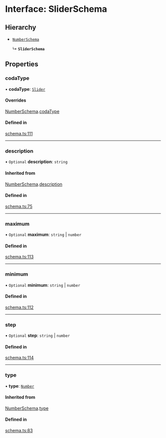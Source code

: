 # Interface: SliderSchema

## Hierarchy

- [`NumberSchema`](NumberSchema.md)

  ↳ **`SliderSchema`**

## Properties

### codaType

• **codaType**: [`Slider`](../enums/ValueHintType.md#slider)

#### Overrides

[NumberSchema](NumberSchema.md).[codaType](NumberSchema.md#codatype)

#### Defined in

[schema.ts:111](https://github.com/coda/packs-sdk/blob/main/schema.ts#L111)

___

### description

• `Optional` **description**: `string`

#### Inherited from

[NumberSchema](NumberSchema.md).[description](NumberSchema.md#description)

#### Defined in

[schema.ts:75](https://github.com/coda/packs-sdk/blob/main/schema.ts#L75)

___

### maximum

• `Optional` **maximum**: `string` \| `number`

#### Defined in

[schema.ts:113](https://github.com/coda/packs-sdk/blob/main/schema.ts#L113)

___

### minimum

• `Optional` **minimum**: `string` \| `number`

#### Defined in

[schema.ts:112](https://github.com/coda/packs-sdk/blob/main/schema.ts#L112)

___

### step

• `Optional` **step**: `string` \| `number`

#### Defined in

[schema.ts:114](https://github.com/coda/packs-sdk/blob/main/schema.ts#L114)

___

### type

• **type**: [`Number`](../enums/ValueType.md#number)

#### Inherited from

[NumberSchema](NumberSchema.md).[type](NumberSchema.md#type)

#### Defined in

[schema.ts:83](https://github.com/coda/packs-sdk/blob/main/schema.ts#L83)
